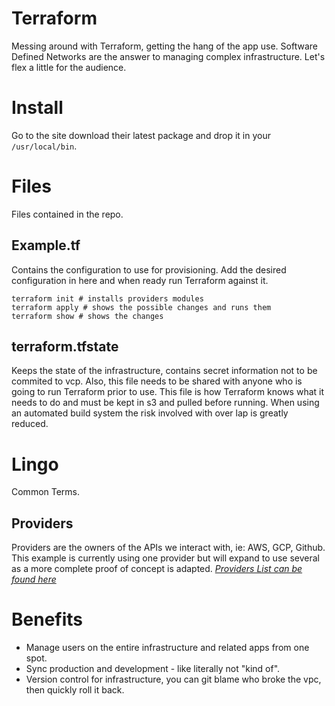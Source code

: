 # Terraform
Messing around with Terraform, getting the hang of the app use. Software Defined Networks are the answer to managing complex infrastructure. Let's flex a little for the audience.

# Install
Go to the site download their latest package and drop it in your `/usr/local/bin`.

# Files
Files contained in the repo.

## Example.tf
Contains the configuration to use for provisioning. Add the desired configuration in here and when ready run Terraform against it.
```shell
terraform init # installs providers modules
terraform apply # shows the possible changes and runs them
terraform show # shows the changes
```

## terraform.tfstate
Keeps the state of the infrastructure, contains secret information not to be commited to vcp. Also, this file needs to be shared with anyone who is going to run Terraform prior to use. This file is how Terraform knows what it needs to do and must be kept in s3 and pulled before running. When using an automated build system the risk involved with over lap is greatly reduced.

# Lingo
Common Terms.

## Providers
Providers are the owners of the APIs we interact with, ie: AWS, GCP, Github. This example is currently using one provider but will expand to use several as a more complete proof of concept is adapted.
_[Providers List can be found here](https://www.terraform.io/docs/providers/index.html)_


# Benefits
* Manage users on the entire infrastructure and related apps from one spot.
* Sync production and development - like literally not "kind of".
* Version control for infrastructure, you can git blame who broke the vpc, then quickly roll it back.
